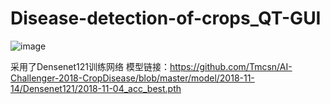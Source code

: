 # Disease-detection-of-crops_QT-GUI
![image](https://github.com/LovelyChaos/Disease-detection-of-crops_QT-GUI/assets/85496249/022ef0dc-1762-424c-a26e-6e3fb01ad85a)

采用了Densenet121训练网络
模型链接：https://github.com/Tmcsn/AI-Challenger-2018-CropDisease/blob/master/model/2018-11-14/Densenet121/2018-11-04_acc_best.pth
